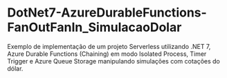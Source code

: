# DotNet7-AzureDurableFunctions-FanOutFanIn_SimulacaoDolar
Exemplo de implementação de um projeto Serverless utilizando .NET 7, Azure Durable Functions (Chaining) em modo Isolated Process, Timer Trigger e Azure Queue Storage manipulando simulações com cotações do dólar.
